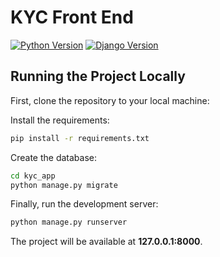 # KYC Front End

[![Python Version](https://img.shields.io/badge/python-3.6-brightgreen.svg)](https://python.org)
[![Django Version](https://img.shields.io/badge/django-2.0-brightgreen.svg)](https://djangoproject.com)


## Running the Project Locally

First, clone the repository to your local machine:

Install the requirements:

```bash
pip install -r requirements.txt
```

Create the database:

```bash
cd kyc_app
python manage.py migrate
```

Finally, run the development server:

```bash
python manage.py runserver
```

The project will be available at **127.0.0.1:8000**.



